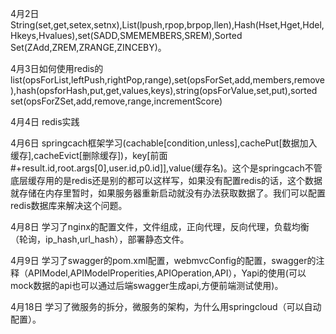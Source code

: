 4月2日String(set,get,setex,setnx),List(lpush,rpop,brpop,llen),Hash(Hset,Hget,Hdel,Hkeys,Hvalues),set(SADD,SMEMEMBERS,SREM),Sorted Set(ZAdd,ZREM,ZRANGE,ZINCEBY)。       


4月3日如何使用redis的list(opsForList,leftPush,rightPop,range),set(opsForSet,add,members,remove),hash(opsforHash,put,get,values,keys),string(opsForValue,set,put),sorted set(opsForZSet,add,remove,range,incrementScore)     
 
4月4日 redis实践  

4月6日 springcach框架学习(cachable[condition,unless],cachePut[数据加入缓存],cacheEvict[删除缓存])，key[前面#+result.id,root.args[0],user.id,p0.id]],value(缓存名)。这个是springcach不管底层缓存用的是redis还是别的都可以这样写，如果没有配置redis的话，这个数据就存储在内存里暂时，如果服务器重新启动就没有办法获取数据了。我们可以配置redis数据库来解决这个问题。        

4月8日 学习了nginx的配置文件，文件组成，正向代理，反向代理，负载均衡（轮询，ip_hash,url_hash），部署静态文件。   

4月9日 学习了swagger的pom.xml配置，webmvcConfig的配置，swagger的注释（APIModel,APIModelProperities,APIOperation,API），Yapi的使用(可以mock数据的api也可以通过后端swagger生成api,方便前端测试使用)。        

4月18日 学习了微服务的拆分，微服务的架构，为什么用springcloud（可以自动配置）。      
